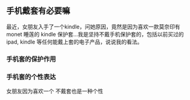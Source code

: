 ## 手机戴套有必要嘛

最近，女朋友入手了一个kindle，问她原因，竟然是因为喜欢一款莫奈印有 monet 睡莲的 kindle 保护套...我是坚持不戴手机保护套的，包括以前买过的 ipad, kindle 等任何能戴上套的电子产品，说说我的看法。

### 手机套的保护作用
### 手机套的个性表达
女朋友因为喜欢一个
不戴套也是一种个性